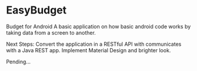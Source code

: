 # EasyBudget
Budget for Android
A basic application on how basic android code works by taking data from a screen to another.

Next Steps:
Convert the application in a RESTful API with communicates with a Java REST app.
Implement Material Design and brighter look.

Pending...
